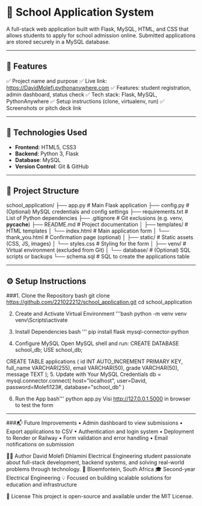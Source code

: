 # 🏫 School Application System

A full-stack web application built with Flask, MySQL, HTML, and CSS that allows students to apply for school admission online. Submitted applications are stored securely in a MySQL database.

---

## 🚀 Features

✅ Project name and purpose
✅ Live link: https://DavidMolefi.pythonanywhere.com
✅ Features: student registration, admin dashboard, status check
✅ Tech stack: Flask, MySQL, PythonAnywhere
✅ Setup instructions (clone, virtualenv, run)
✅ Screenshots or pitch deck link


---

## 🧱 Technologies Used

- **Frontend**: HTML5, CSS3
- **Backend**: Python 3, Flask
- **Database**: MySQL
- **Version Control**: Git & GitHub

---

## 📁 Project Structure
school_application/
├── app.py                  # Main Flask application
├── config.py               # (Optional) MySQL credentials and config settings
├── requirements.txt        # List of Python dependencies
├── .gitignore              # Git exclusions (e.g. venv, __pycache__)
├── README.md               # Project documentation
│
├── templates/              # HTML templates
│   └── index.html          # Main application form
│   └── thank_you.html      # Confirmation page (optional)
│
├── static/                 # Static assets (CSS, JS, images)
│   └── styles.css          # Styling for the form
│
├── venv/                   # Virtual environment (excluded from Git)
│
└── database/               # (Optional) SQL scripts or backups
    └── schema.sql          # SQL to create the applications table

---

## ⚙️ Setup Instructions

###1. Clone the Repository
bash 
  git clone https://github.com/221022212/school_application.git
  cd school_application
  
  2. Create and Activate Virtual Environment
  '''bash
  python -m venv venv
  venv\Scripts\activate
  
  3. Install Dependencies
  bash '''
  pip install flask mysql-connector-python
  
  4. Configure MySQL
  Open MySQL shell and run:
  CREATE DATABASE school_db;
  USE school_db;
  
  CREATE TABLE applications (
      id INT AUTO_INCREMENT PRIMARY KEY,
      full_name VARCHAR(255),
      email VARCHAR(50),
      grade VARCHAR(50),
      message TEXT
  );
  5. Update  with Your MySQL Credentials
  db = mysql.connector.connect(
      host="localhost",
      user=David,
      password=Molefi123#,
      database="school_db"
  )
  
  6. Run the App
  bash'''
  python app.py
  Visi http://127.0.0.1.5000 in browser to test the form

---
###📬 Future Improvements
• 	Admin dashboard to view submissions
• 	Export applications to CSV
• 	Authentication and login system
• 	Deployment to Render or Railway
• 	Form validation and error handling
• 	Email notifications on submission

👨‍💻 Author
David Molefi Dhlamini
Electrical Engineering student passionate about full-stack development, backend systems, and solving real-world problems through technology.
📍 Bloemfontein, South Africa
🎓 Second-year Electrical Engineering
💡 Focused on building scalable solutions for education and infrastructure

📄 License
This project is open-source and available under the MIT License.
